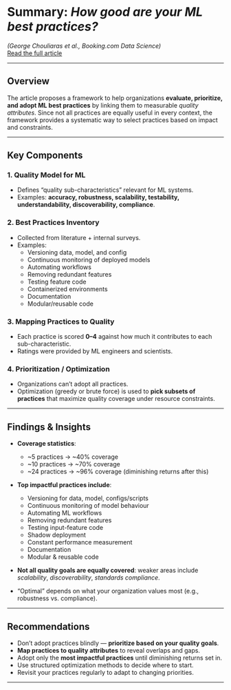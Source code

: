 # Summary: *How good are your ML best practices?*  
*(George Chouliaras et al., Booking.com Data Science)*  
[Read the full article](https://booking.ai/how-good-are-your-ml-best-practices-fd7722262437)

---

## Overview
The article proposes a framework to help organizations **evaluate, prioritize, and adopt ML best practices** by linking them to measurable *quality attributes*. Since not all practices are equally useful in every context, the framework provides a systematic way to select practices based on impact and constraints.

---

## Key Components

### 1. Quality Model for ML
- Defines “quality sub-characteristics” relevant for ML systems.  
- Examples: **accuracy, robustness, scalability, testability, understandability, discoverability, compliance**.

### 2. Best Practices Inventory
- Collected from literature + internal surveys.  
- Examples:  
  - Versioning data, model, and config  
  - Continuous monitoring of deployed models  
  - Automating workflows  
  - Removing redundant features  
  - Testing feature code  
  - Containerized environments  
  - Documentation  
  - Modular/reusable code

### 3. Mapping Practices to Quality
- Each practice is scored **0–4** against how much it contributes to each sub-characteristic.  
- Ratings were provided by ML engineers and scientists.

### 4. Prioritization / Optimization
- Organizations can’t adopt all practices.  
- Optimization (greedy or brute force) is used to **pick subsets of practices** that maximize quality coverage under resource constraints.

---

## Findings & Insights
- **Coverage statistics**:  
  - ~5 practices → ~40% coverage  
  - ~10 practices → ~70% coverage  
  - ~24 practices → ~96% coverage (diminishing returns after this)

- **Top impactful practices include**:  
  - Versioning for data, model, configs/scripts  
  - Continuous monitoring of model behaviour  
  - Automating ML workflows  
  - Removing redundant features  
  - Testing input-feature code  
  - Shadow deployment  
  - Constant performance measurement  
  - Documentation  
  - Modular & reusable code

- **Not all quality goals are equally covered**: weaker areas include *scalability*, *discoverability*, *standards compliance*.  
- “Optimal” depends on what your organization values most (e.g., robustness vs. compliance).

---

## Recommendations
- Don’t adopt practices blindly — **prioritize based on your quality goals**.  
- **Map practices to quality attributes** to reveal overlaps and gaps.  
- Adopt only the **most impactful practices** until diminishing returns set in.  
- Use structured optimization methods to decide where to start.  
- Revisit your practices regularly to adapt to changing priorities.

---
